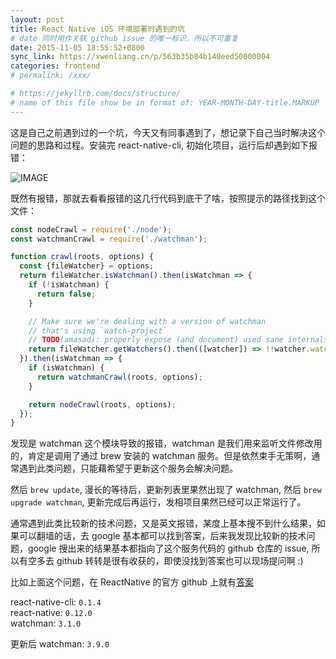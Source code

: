 ```yaml
---
layout: post
title: React Native iOS 环境部署时遇到的坑
# date 同时用作关联 github issue 的唯一标识，所以不可重复
date: 2015-11-05 18:55:52+0800
sync_link: https://xwenliang.cn/p/563b35b84b140eed50000004
categories: frontend
# permalink: /xxx/

# https://jekyllrb.com/docs/structure/
# name of this file show be in format of: YEAR-MONTH-DAY-title.MARKUP
---
```



这是自己之前遇到过的一个坑，今天又有同事遇到了，想记录下自己当时解决这个问题的思路和过程。安装完 react-native-cli, 初始化项目，运行后却遇到如下报错：  

![IMAGE](https://cdn.jsdelivr.net/gh/xwenliang/gallery2022/2022-04-28-cacc1607ae.jpg)  

既然有报错，那就去看看报错的这几行代码到底干了啥，按照提示的路径找到这个文件：  

```javascript
const nodeCrawl = require('./node');
const watchmanCrawl = require('./watchman');

function crawl(roots, options) {
  const {fileWatcher} = options;
  return fileWatcher.isWatchman().then(isWatchman => {
    if (!isWatchman) {
      return false;
    }

    // Make sure we're dealing with a version of watchman
    // that's using `watch-project`
    // TODO(amasad): properly expose (and document) used sane internals.
    return fileWatcher.getWatchers().then(([watcher]) => !!watcher.watchProjectInfo.root);
  }).then(isWatchman => {
    if (isWatchman) {
      return watchmanCrawl(roots, options);
    }

    return nodeCrawl(roots, options);
  });
}
```

发现是 watchman 这个模块导致的报错，watchman 是我们用来监听文件修改用的，肯定是调用了通过 brew 安装的 watchman 服务。但是依然束手无策啊，通常遇到此类问题，只能藉希望于更新这个服务会解决问题。  

然后 `brew update`, 漫长的等待后，更新列表里果然出现了 watchman, 然后 `brew upgrade watchman`, 更新完成后再运行，发相项目果然已经可以正常运行了。  

通常遇到此类比较新的技术问题，又是英文报错，某度上基本搜不到什么结果，如果可以翻墙的话，去 google 基本都可以找到答案，后来我发现比较新的技术问题，google 搜出来的结果基本都指向了这个服务代码的 github 仓库的 issue, 所以有空多去 github 转转是很有收获的，即使没找到答案也可以现场提问啊 :)  

比如上面这个问题，在 ReactNative 的官方 github 上就有[答案](https://github.com/facebook/react-native/issues/3703)  

react-native-cli: `0.1.4`  
react-native: `0.12.0`  
watchman: `3.1.0`  

更新后 watchman: `3.9.0`  

